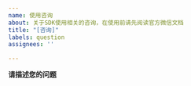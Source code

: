 ```yaml
---
name: 使用咨询
about: 关于SDK使用相关的咨询，在使用前请先阅读官方微信文档
title: "[咨询]"
labels: question
assignees: ''

---
```


<!--
重要：
1、在使用本SDK前请先阅读对应的官方微信API文档：https://developers.weixin.qq.com/doc/offiaccount/Getting_Started/Overview.html
2、本SDK部分接口文档： https://bbang94.com/wechat/
-->
**请描述您的问题**
